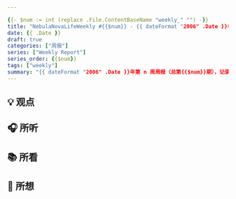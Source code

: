 ```yaml
---

{{- $num := int (replace .File.ContentBaseName "weekly_" "") -}}
title: "NebulaNovaLifeWeekly #{{$num}} - {{ dateFormat "2006" .Date }}年第 n 周周报"
date: {{ .Date }}
draft: true
categories: ["周报"]
series: ["Weekly Report"]
series_order: {{$num}}
tags: ["weekly"]
summary: "{{ dateFormat "2006" .Date }}年第 n 周周报（总第{{$num}}期），记录本周的见闻与思考"
---
```


## 💡 观点

## 🎧 所听


## 📚 所看


## 🧠 所想